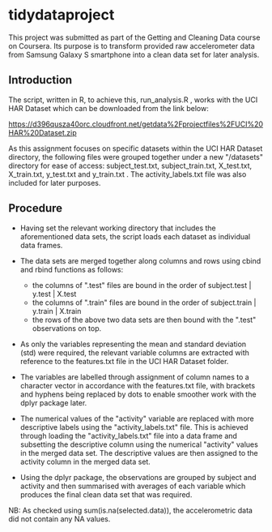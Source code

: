 # tidydataproject

This project was submitted as part of the Getting and Cleaning Data course on Coursera. Its purpose is to transform provided raw
accelerometer data from Samsung Galaxy S smartphone into a clean data set for later analysis. 

## Introduction

The script, written in R, to achieve this, run_analysis.R , works with the UCI HAR Dataset which can be downloaded from the link below:

https://d396qusza40orc.cloudfront.net/getdata%2Fprojectfiles%2FUCI%20HAR%20Dataset.zip 

As this assignment focuses on specific datasets within the UCI HAR Dataset directory, the following files were grouped together
under a new "/datasets" directory for ease of access: subject_test.txt, subject_train.txt, X_test.txt, X_train.txt, y_test.txt and 
y_train.txt . The activity_labels.txt file was also included for later purposes.

## Procedure

* Having set the relevant working directory that includes the aforementioned data sets, the script loads each dataset as individual
  data frames.
  
* The data sets are merged together along columns and rows using cbind and rbind functions as follows: 
   - the columns of ".test" files are bound in the order of subject.test | y.test | X.test
   - the columns of ".train" files are bound in the order of subject.train | y.train | X.train
   - the rows of the above two data sets are then bound with the ".test" observations on top.
   
* As only the variables representing the mean and standard deviation (std) were required, the relevant variable columns are extracted 
  with reference to the features.txt file in the UCI HAR Dataset folder.

* The variables are labelled through assignment of column names to a character vector in accordance with the features.txt file, 
  with brackets and hyphens being replaced by dots to enable smoother work with the dplyr package later.
  
* The numerical values of the "activity" variable are replaced with more descriptive labels using the "activity_labels.txt" file.
  This is achieved through loading the "activity_labels.txt" file into a data frame and subsetting the descriptive column using the
  numerical "activity" values in the merged data set. The descriptive values are then assigned to the activity column in the merged
  data set.
  
* Using the dplyr package, the observations are grouped by subject and activity and then summarised with averages of each variable
  which produces the final clean data set that was required.
  
NB: As checked using sum(is.na(selected.data)), the accelerometric data did not contain any NA values. 
